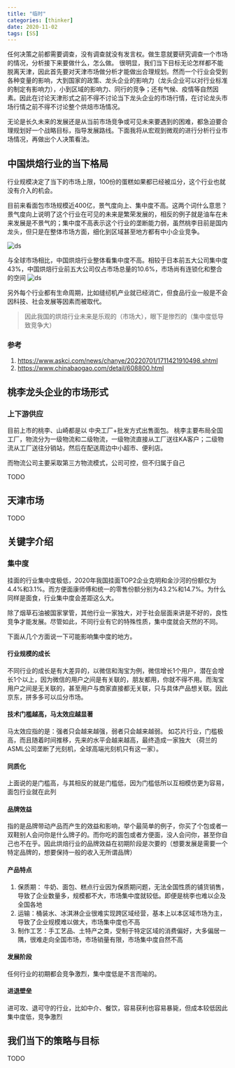 ```yaml
---
title: "临时"
categories: [thinker]
date: 2020-11-02
tags: [SS]
---
```


任何决策之前都需要调查，没有调查就没有发言权。做生意就要研究调查一个市场的情况，分析接下来要做什么，怎么做。
很明显，我们当下目标无论怎样都不能脱离天津，因此首先要对天津市场做分析才能做出合理规划。然而一个行业会受到各种变量的影响，大到国家的政策、龙头企业的影响力（龙头企业可以对行业标准的制定有影响力），小到区域的影响力、同行的竞争；还有气候、疫情等自然因素。因此在讨论天津形式之前不得不讨论当下龙头企业的市场行情，在讨论龙头市场行情之前不得不讨论整个烘焙市场情况。

无论是长久未来的发展还是从当前市场竞争或可见未来要遇到的困难，都急迫要合理规划好一个战略目标，指导发展路线。下面我将从宏观到微观的进行分析行业市场情况，再做出个人决策看法。

## 中国烘焙行业的当下格局
行业规模决定了当下的市场上限，100份的蛋糕如果都已经被瓜分，这个行业也就没有介入的机会。

目前来看面包市场规模近400亿，景气度向上、集中度不高。这两个词什么意思？ 景气度向上说明了这个行业在可见的未来是繁荣发展的，相反的例子就是油车在未来发展是不景气的；集中度不高表示这个行业的垄断能力弱，虽然桃李目前是国内龙头，但只是在整体市场方面，细化到区域甚至地方都有中小企业竞争。

![ds](../../../img/mm/521675760401_.pic.jpg)

与全球市场相比，中国烘焙行业整体看集中度不高。相较于日本前五大公司集中度43%，中国烘焙行业前五大公司仅占市场总量的10.6%，市场尚有连锁化和整合的空间
![ds](../../../img/mm/531675760557_.pic.jpg)

另外每个行业都有生命周期，比如缝纫机产业就已经消亡，但食品行业一般是不会因科技、社会发展等因素而被取代。

> 因此我国的烘焙行业未来是乐观的（市场大），眼下是惨烈的（集中度低导致竞争大）

### 参考
1. https://www.askci.com/news/chanye/20220701/1711421910498.shtml
2. https://www.chinabaogao.com/detail/608800.html

## 桃李龙头企业的市场形式
### 上下游供应
目前上市的桃李、山崎都是以 中央工厂+批发方式出售面包。
桃李主要布局全国工厂，物流分为一级物流和二级物流，一级物流直接从工厂送往KA客户；二级物流从工厂送往分销站，然后在配送周边中小超市、便利店。

而物流公司主要采取第三方物流模式，公司可控，但不归属于自己

TODO


## 天津市场
TODO 


## 关键字介绍
### 集中度
挂面的行业集中度极低，2020年我国挂面TOP2企业克明和金沙河的份额仅为4.4%和3.1%。而方便面康师傅和统一的零售份额分别为43.2%和14.7%。为什么同样是面食，行业集中度会差距这么大。

除了烟草石油被国家掌管，其他行业一家独大，对于社会层面来讲是不好的，良性竞争才能发展。尽管如此，不同行业有它的特殊性质，集中度就会天然的不同。

下面从几个方面说一下可能影响集中度的地方。

#### 行业规模的成长
不同行业的成长是有大差异的，以微信和淘宝为例，微信增长1个用户，潜在会增长1个以上，因为微信的用户之间是有关联的，朋友都用，你就不得不用。而淘宝用户之间是无关联的，甚至用户与商家直接都无关联，只与具体产品想关联。因此京东，拼多多可以瓜分市场。

#### 技术门槛越高，马太效应越显著
马太效应指的是：强者只会越来越强，弱者只会越来越弱。
如芯片行业，门槛极高，而且随着时间推移，先来的水平会越来越高，最终造成一家独大 （荷兰的ASML公司垄断了光刻机，全球高端光刻机只有这一家）。

#### 同质化
上面说的是门槛高，与其相反的就是门槛低，因为门槛低所以互相模仿更为容易，面包行业就在此列

#### 品牌效益
指的是品牌带动产品而产生的效益和影响，举个最简单的例子，你买了个包或者一双鞋别人会问你是什么牌子的。而你吃的面包或者方便面，没人会问你，甚至你自己也不在乎。因此烘焙行业的品牌效益在初期阶段是次要的（想要发展是需要一个特定品牌的，想要保持一般的收入无所谓品牌）

#### 产品特点
1. 保质期： 牛奶、面包、糕点行业因为保质期问题，无法全国性质的铺货销售，导致了企业数量多，规模都不大，市场集中度就较低。即便是桃李也难以企及全国各地
2. 运输：桶装水、冰淇淋企业很难实现跨区域经营，基本上以本区域市场为主，导致了企业规模难以做大，市场集中度也不高
3. 制作工艺：手工艺品、土特产之类，受制于特定区域的消费偏好，大多偏居一隅，很难走向全国市场，市场销量有限，市场集中度自然不高

#### 发展阶段
任何行业的初期都会竞争激烈，集中度低是不言而喻的。

#### 进退壁垒
进可攻、退可守的行业，比如中介、餐饮，容易获利也容易暴毙，但成本较低因此集中度低，竞争激烈

## 我们当下的策略与目标
TODO